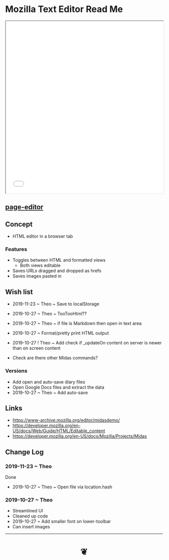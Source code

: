 <span style=display:none; >[You are now in a GitHub source code view - click this link to view Read Me file as a web page]( https://theo-armour.github.io/#/snippets/bookmarklets/mozilla-text-editor/README.md "View file as a web page." ) </span>


# Mozilla Text Editor Read Me

<iframe src="index.html" style=height:550px;width:100%;></iframe>

## [page-editor]( https://pushme-pullyou.github.io/templates-01/mozilla-text-editor )



## Concept

* HTML editor in a browser tab

### Features

* Toggles between HTML and formatted views
	* Both views editable
* Saves URLs dragged and dropped as hrefs
* Saves images pasted in

## Wish list

* 2019-11-23 ~ Theo ~ Save to localStorage
* 2019-10-27 ~ Theo ~ TooTooHtml??
* 2019-10-27 ~ Theo ~ if file is Markdown then open in text area

* 2019-10-27 ~ Format/pretty print HTML output
* 2019-10-27 ! Theo ~ Add check if _updateOn content on server is newer than on screen content
* Check are there other Midas commands?


### Versions

* Add open and auto-save diary files
* Open Google Docs files and extract the data
* 2019-10-27 ~ Theo ~ Add auto-save

## Links

* https://www-archive.mozilla.org/editor/midasdemo/
* https://developer.mozilla.org/en-US/docs/Web/Guide/HTML/Editable_content
* https://developer.mozilla.org/en-US/docs/Mozilla/Projects/Midas

## Change Log


### 2019-11-23 ~ Theo

Done

* 2019-10-27 ~ Theo ~ Open file via location.hash

### 2019-10-27 ~ Theo

* Streamlined UI
* Cleaned up code
* 2019-10-27 ~ Add smaller font on lower-toolbar
* Can insert images

***

# <center title="hello!" ><a href=javascript:window.scrollTo(0,0); style=text-decoration:none; > ❦ </a></center>
